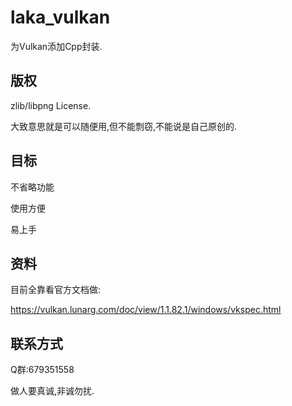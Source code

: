 # laka_vulkan

为Vulkan添加Cpp封装.

## 版权

zlib/libpng License.

大致意思就是可以随便用,但不能剽窃,不能说是自己原创的.

## 目标

不省略功能

使用方便

易上手

## 资料

目前全靠看官方文档做:

https://vulkan.lunarg.com/doc/view/1.1.82.1/windows/vkspec.html

## 联系方式

Q群:679351558

做人要真诚,非诚勿扰.
